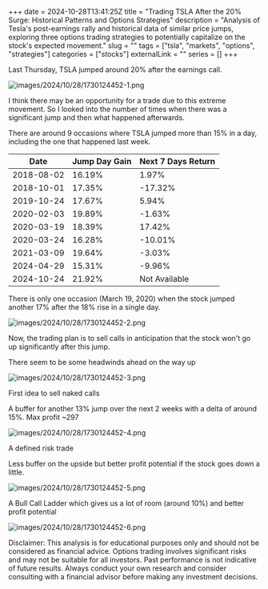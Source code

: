 +++ 
date = 2024-10-28T13:41:25Z
title = "Trading TSLA After the 20% Surge: Historical Patterns and Options Strategies"
description = "Analysis of Tesla's post-earnings rally and historical data of similar price jumps, exploring three options trading strategies to potentially capitalize on the stock's expected movement."
slug = ""
tags = ["tsla", "markets", "options", "strategies"]
categories = ["stocks"]
externalLink = ""
series = []
+++

Last Thursday, TSLA jumped around 20% after the earnings call.

![images/2024/10/28/1730124452-1.png](/images/2024/10/28/1730124452-1.png)

I think there may be an opportunity for a trade due to this extreme movement.
So I looked into the number of times when there was a significant jump and then what happened afterwards.

There are around 9 occasions where TSLA jumped more than 15% in a day, including the one that happened last week.

|Date| Jump Day Gain| Next 7 Days Return |
|---| ---|--------------------|
|2018-08-02 | 16.19% | 1.97%              |
|2018-10-01 | 17.35% | -17.32%            |
|2019-10-24 | 17.67% | 5.94%              |
|2020-02-03 | 19.89% | -1.63%             |
|2020-03-19 | 18.39% | 17.42%             |
|2020-03-24 | 16.28% | -10.01%            |
|2021-03-09 | 19.64% | -3.03%             |
|2024-04-29 | 15.31% | -9.96%             |
|2024-10-24 | 21.92% | Not Available      |

There is only one occasion (March 19, 2020) when the stock jumped another 17% after the 18% rise in a single day.

![images/2024/10/28/1730124452-2.png](/images/2024/10/28/1730124452-2.png)

Now, the trading plan is to sell calls in anticipation that the stock won't go up significantly after this jump.

There seem to be some headwinds ahead on the way up

![images/2024/10/28/1730124452-3.png](/images/2024/10/28/1730124452-3.png)

First idea to sell naked calls

A buffer for another 13% jump over the next 2 weeks with a delta of around 15%.
Max profit ~297

![images/2024/10/28/1730124452-4.png](/images/2024/10/28/1730124452-4.png)

A defined risk trade

Less buffer on the upside but better profit potential if the stock goes down a little.

![images/2024/10/28/1730124452-5.png](/images/2024/10/28/1730124452-5.png)

A Bull Call Ladder which gives us a lot of room (around 10%) and better profit potential

![images/2024/10/28/1730124452-6.png](/images/2024/10/28/1730124452-6.png)

Disclaimer: This analysis is for educational purposes only and should not be considered as financial advice. 
Options trading involves significant risks and may not be suitable for all investors. 
Past performance is not indicative of future results. 
Always conduct your own research and consider consulting with a financial advisor before making any investment decisions.
